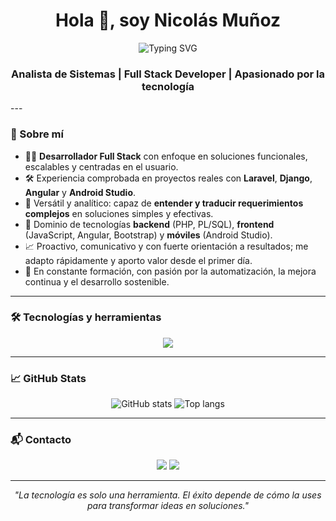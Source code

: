 <h1 align="center">Hola 👋, soy Nicolás Muñoz</h1>
<p align="center">
  <img src="https://i.postimg.cc/d0b8KwgM/Chat-GPT-Image-23-may-2025-09-11-58-p-m.png" alt="Typing SVG" />
</p>
<h3 align="center">Analista de Sistemas | Full Stack Developer | Apasionado por la tecnología</h3>
---

### 💼 Sobre mí

- 👨‍💻 **Desarrollador Full Stack** con enfoque en soluciones funcionales, escalables y centradas en el usuario.
- 🛠 Experiencia comprobada en proyectos reales con **Laravel**, **Django**, **Angular** y **Android Studio**.
- 🧩 Versátil y analítico: capaz de **entender y traducir requerimientos complejos** en soluciones simples y efectivas.
- 🔄 Dominio de tecnologías **backend** (PHP, PL/SQL), **frontend** (JavaScript, Angular, Bootstrap) y **móviles** (Android Studio).
- 📈 Proactivo, comunicativo y con fuerte orientación a resultados; me adapto rápidamente y aporto valor desde el primer día.
- 🌱 En constante formación, con pasión por la automatización, la mejora continua y el desarrollo sostenible.

---

### 🛠 Tecnologías y herramientas

<p align="center">
  <img src="https://skillicons.dev/icons?i=php,laravel,angular,js,ts,python,html,css,bootstrap,postgres,oracle,docker,git,linux" />
</p>

---

### 📈 GitHub Stats

<p align="center">
  <img src="https://github-readme-stats.vercel.app/api?username=niclovich&show_icons=true&theme=default&hide_title=true" alt="GitHub stats" />
  <img src="https://github-readme-stats.vercel.app/api/top-langs/?username=niclovich&layout=compact&theme=default" alt="Top langs" />
</p>

---

### 📬 Contacto

<p align="center">
  <a href="mailto:niicomatiasrv@gmail.com"><img src="https://img.shields.io/badge/Gmail-D14836?style=for-the-badge&logo=gmail&logoColor=white"/></a>
  <a href="https://www.linkedin.com/in/niicomz/" target="_blank"><img src="https://img.shields.io/badge/LinkedIn-0077B5?style=for-the-badge&logo=linkedin&logoColor=white"/></a>
</p>

---

<p align="center">
  <i>"La tecnología es solo una herramienta. El éxito depende de cómo la uses para transformar ideas en soluciones."</i>
</p>
